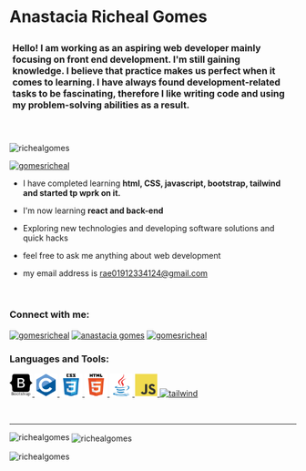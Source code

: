 <h1>Anastacia Richeal Gomes</h1>
<h4 align="left" style="padding: 5px; font-size: medium; ">Hello! I am working as an aspiring web developer mainly focusing on front end development. I'm still gaining knowledge. I believe that practice makes us perfect when it comes to learning. I have always found development-related tasks to be fascinating, therefore I like writing code and using my problem-solving abilities as a result.</h4>
<br />
<img align="right" style="border-radius: 5px; width: 400px;"  src="https://media.tenor.com/images/b24460d29cfb2126afbba78c2b02a0d3/tenor.gif" alt="" srcset="">

<p align="left"> <img src="https://komarev.com/ghpvc/?username=richealgomes&label=Profile%20views&color=0e75b6&style=flat" alt="richealgomes" /> </p>

<p align="left"> <a href="https://twitter.com/gomesricheal" target="blank"><img src="https://img.shields.io/twitter/follow/gomesricheal?logo=twitter&style=for-the-badge" alt="gomesricheal" /></a> </p>

-  I have completed learning  **html, CSS, javascript, bootstrap, tailwind and started tp wprk on it.**

-  I'm now learning **react and back-end**

-  Exploring new technologies and developing software solutions and quick hacks

-  feel free to ask me anything about web development

-  my email address is rae01912334124@gmail.com
<br />
<h3 align="left">Connect with me:</h3>
<p align="left">
<a href="https://twitter.com/gomesricheal" target="blank"><img align="center" src="https://raw.githubusercontent.com/rahuldkjain/github-profile-readme-generator/master/src/images/icons/Social/twitter.svg" alt="gomesricheal" height="30" width="40" /></a>
<a href="https://www.facebook.com/richeal2005?mibextid=ZbWKwL" target="blank"><img align="center" src="https://raw.githubusercontent.com/rahuldkjain/github-profile-readme-generator/master/src/images/icons/Social/facebook.svg" alt="anastacia gomes" height="30" width="40" /></a>
<a href="https://www.instagram.com/gomesricheal/" target="blank"><img align="center" src="https://raw.githubusercontent.com/rahuldkjain/github-profile-readme-generator/master/src/images/icons/Social/instagram.svg" alt="gomesricheal" height="30" width="40" /></a>
</p>

<h3 align="left">Languages and Tools:</h3>
<p align="left"> <a href="https://getbootstrap.com" target="_blank" rel="noreferrer"> <img src="https://raw.githubusercontent.com/devicons/devicon/master/icons/bootstrap/bootstrap-plain-wordmark.svg" alt="bootstrap" width="40" height="40"/> </a> <a href="https://www.cprogramming.com/" target="_blank" rel="noreferrer"> <img src="https://raw.githubusercontent.com/devicons/devicon/master/icons/c/c-original.svg" alt="c" width="40" height="40"/> </a> <a href="https://www.w3schools.com/css/" target="_blank" rel="noreferrer"> <img src="https://raw.githubusercontent.com/devicons/devicon/master/icons/css3/css3-original-wordmark.svg" alt="css3" width="40" height="40"/> </a> <a href="https://www.w3.org/html/" target="_blank" rel="noreferrer"> <img src="https://raw.githubusercontent.com/devicons/devicon/master/icons/html5/html5-original-wordmark.svg" alt="html5" width="40" height="40"/> </a> <a href="https://www.java.com" target="_blank" rel="noreferrer"> <img src="https://raw.githubusercontent.com/devicons/devicon/master/icons/java/java-original.svg" alt="java" width="40" height="40"/> </a> <a href="https://developer.mozilla.org/en-US/docs/Web/JavaScript" target="_blank" rel="noreferrer"> <img src="https://raw.githubusercontent.com/devicons/devicon/master/icons/javascript/javascript-original.svg" alt="javascript" width="40" height="40"/> </a> <a href="https://tailwindcss.com/" target="_blank" rel="noreferrer"> <img src="https://www.vectorlogo.zone/logos/tailwindcss/tailwindcss-icon.svg" alt="tailwind" width="40" height="40"/> </a> </p>
<br /> 
<hr>

<p><img align="left" src="https://github-readme-stats.vercel.app/api/top-langs?username=richealgomes&show_icons=true&theme=algolia&hide_border=true&locale=en&layout=compact" alt="richealgomes" /></p>

<p>&nbsp;<img align="center" src="https://github-readme-stats.vercel.app/api?username=richealgomes&show_icons=true&theme=algolia&hide_border=true&locale=en" alt="richealgomes" /></p>

<p><img align="center" src="https://github-readme-streak-stats.herokuapp.com/?user=richealgomes&theme=algolia&hide_border=true" alt="richealgomes" /></p>

